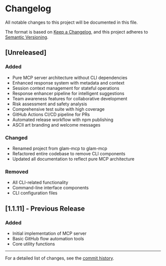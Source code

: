 # Changelog

All notable changes to this project will be documented in this file.

The format is based on [Keep a Changelog](https://keepachangelog.com/en/1.0.0/),
and this project adheres to [Semantic Versioning](https://semver.org/spec/v2.0.0.html).

## [Unreleased]

### Added
- Pure MCP server architecture without CLI dependencies
- Enhanced response system with metadata and context
- Session context management for stateful operations
- Response enhancer pipeline for intelligent suggestions
- Team awareness features for collaborative development
- Risk assessment and safety analysis
- Comprehensive test suite with high coverage
- GitHub Actions CI/CD pipeline for PRs
- Automated release workflow with npm publishing
- ASCII art branding and welcome messages

### Changed
- Renamed project from glam-mcp to glam-mcp
- Refactored entire codebase to remove CLI components
- Updated all documentation to reflect pure MCP architecture

### Removed
- All CLI-related functionality
- Command-line interface components
- CLI configuration files

## [1.1.11] - Previous Release

### Added
- Initial implementation of MCP server
- Basic GitHub flow automation tools
- Core utility functions

---

For a detailed list of changes, see the [commit history](https://github.com/slamb2k/glam-mcp/commits/main).